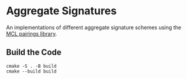 # Aggregate Signatures

An implementations of different aggregate signature schemes using the [MCL pairings library](https://github.com/herumi/mcl).

## Build the Code

```
cmake -S . -B build
cmake --build build
```

